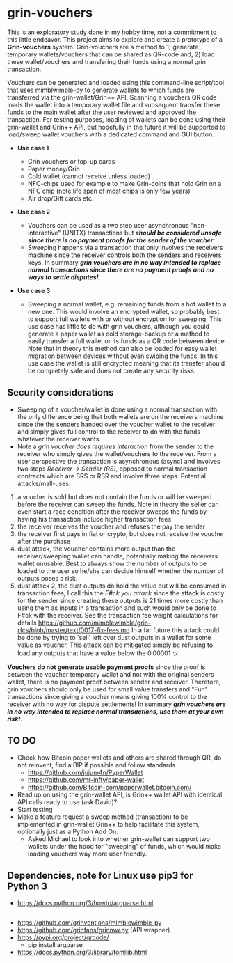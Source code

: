 # grin-vouchers
This is an exploratory study done in my hobby time, not a commitment to this little endeavor.
This project aims to explore and create a prototype of a **Grin-vouchers** system. Grin-vouchers are a method to 1) generate temporary wallets/vouchers that can be shared as QR-code and, 2) load these wallet/vouchers and transfering their funds using a normal grin transaction. 

Vouchers can be generated and loaded using this command-line script/tool that uses mimblwimble-py to generate wallets to which funds are transferred via the grin-wallet/Grin++ API. Scanning a vouchers QR code loads the wallet into a temporary wallet file and subsequent transfer these funds to the main wallet after the user reviewed and approved the transaction. For testing purposes, loading of wallets can be done using their grin-wallet and Grin++ API, but hopefully in the future it will be supported to load/sweep wallet vouchers with a dedicated command and GUI button.

* **Use case 1**
  * Grin vouchers or top-up cards   
  * Paper money/Grin 
  * Cold wallet (cannot receive unless loaded)
  * NFC-chips used for example to make Grin-coins that hold Grin on a NFC chip (note life span of most chips is only few years)
  * Air drop/Gift cards etc.
    
* **Use case 2**
  * Vouchers can be used as a two step user asynchronous "non-interactive" (UNITX) transactions but  _**should be considered unsafe since there is no payment proofs for the sender of the voucher**_. 
  * Sweeping happens via a transaction that only involves the receivers machine since the receiver controls both the senders and receivers keys. In summary ***grin vouchers are in no way intended to replace normal transactions since there are no payment proofs and no ways to settle disputes!***.
 
 * **Use case 3**
   * Sweeping a normal wallet, e.g. remaining funds from a hot wallet to a new one. This would involve an encrypted wallet, so probably best to support full wallets with or without encryption for sweeping. This use case has little to do with grin vouchers,   although you could generate a paper wallet as cold storage-backup or a method to easily transfer a full wallet or its funds as a QR code between device. Note that in theory this method can also be loaded for easy wallet migration between devices without even swiping the funds. In this use case the wallet is still encrypted meaning that its transfer should be completely safe and does not create any security risks.

## Security considerations
* Sweeping of a voucher/wallet is done using a normal transaction with the only difference being that both wallets are on the receivers machine since the the senders handed over the voucher wallet to the receiver and simply gives full control to the receiver to do with the funds whatever the receiver wants. 
* Note a *grin voucher does requires interaction* from the sender to the receiver who simply gives the wallet/vouchers to the receiver. From a user perspective the transaction is asynchronous (async) and involves two steps *Receiver -> Sender (RS)*,  opposed to normal transaction contracts which are SRS or RSR and involve three steps. 
Potential attacks/mall-uses: 
1) a voucher is sold but does not contain the funds or will be sweeped before the receiver can sweep the funds. Note in theory the seller can even start a race condition after the receiver sweeps the funds by having his transaction include higher transaction fees
2) the receiver receives the voucher and refuses the pay the sender
3) the receiver first pays in fiat or crypto, but does not receive the voucher after the purchase
4) dust attack, the voucher contains more output than the receiver/sweeping wallet can handle, potentially making the receivers wallet unusable. Best to always show the number of outputs to be loaded to the user so he/she can decide himself whether the number of outputs poses a risk.
5) dust attack 2, the dust outputs do hold the value but will be consumed in transaction fees, I call this the *F#ck you attack* since the attack is costly for the sender since creating these outputs is 21 times more costly than using them as inputs in a transaction and such would only be done to F#ck with the receiver. See the transaction fee weight calculations for details
https://github.com/mimblewimble/grin-rfcs/blob/master/text/0017-fix-fees.md
In a far future this attack could be done by trying to 'sell' left over dust outputs in a wallet for some value as voucher.
This attack can be mitigated simply be refusing to load any outputs that have a value below the 0.00001 ツ.

**Vouchers do not generate usable payment proofs** since the proof is between the voucher temporary wallet and not with the original senders wallet, there is no payment proof between sender and receiver. Therefore, grin vouchers should only be used for small value transfers and "Fun" transactions since giving a voucher means giving 100% control to the receiver with no way for dispute settlements! In summary ***grin vouchers are in no way intended to replace normal transactions, use them at your own risk!***.

## TO DO
  * Check how Bitcoin paper wallets and others are shared through QR, do not reinvent, find a BIP if possible and follow standards
    * https://github.com/jujum4n/PyperWallet
    * https://github.com/mr-infty/paper-wallet
    * https://github.com/Bitcoin-com/paperwallet.bitcoin.com/ 
  * Read up on using the grin-wallet API, is Grin++ wallet API with identical API calls ready to use (ask David)?
  * Start testing
  * Make a feature request a sweep method (transaction) to be implemented in grin-wallet Grin++ to help facilitate this system, optionally just as a Python Add On.  
     * Asked Michael to look into whether grin-wallet can support two wallets under the hood for "sweeping" of funds, which would make loading vouchers way more user friendly.
   
## Dependencies, note for Linux use pip3 for Python 3
* https://docs.python.org/3/howto/argparse.html
```pip insstall argparse
```
* https://github.com/grinventions/mimblewimble-py
* https://github.com/grinfans/grinmw.py (API wrapper)
* https://pypi.org/project/qrcode/
  * pip install argparse   
* https://docs.python.org/3/library/tomllib.html


  

